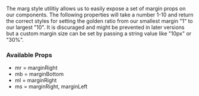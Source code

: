 The marg style utilitiy allows us to easily expose a set of margin props on our components.
The following properties will take a number 1-10 and return the correct styles for setting the golden ratio from our smallest margin "1" to our largest "10". It is discuraged and might be prevented in later versions but a custom margin size can be set by passing a string value like "10px" or "30%".

### Available Props
- mr = marginRight
- mb = marginBottom
- ml = marginRight
- ms = marginRight, marginLeft

